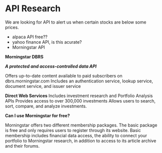 # API Research

We are looking for API to alert us when certain stocks are below some prices.

* alpaca API free??
* yahoo finance API, is this acurate?
* Morningstar API

**Morningstar DBRS**

***A protected and access-controlled data API***

Offers up-to-date content available to paid subscribers on dbrs.morningstar.com 
Includes an authentication service, lookup service, document service, and issuer service 

**Direct Web Services**
Includes investment research and Portfolio Analysis APIs
Provides access to over 300,000 investments
Allows users to search, sort, compare, and analyze investments.

**Can I use Morningstar for free?**

Morningstar offers two different membership packages. The basic package is free and only requires users to register through its website. Basic membership includes financial data access, the ability to connect your portfolio to Morningstar research, in addition to access to its article archive and their forums.